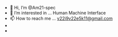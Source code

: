- 👋 Hi, I’m @Am21-spec
- 👀 I’m interested in ... Human Machine Interface 
- 📫 How to reach me ... v22i9v22e5k11@gmail.com
- 
- 

<!---
Am21-spec/Am21-spec is a ✨ special ✨ repository because its `README.md` (this file) appears on your GitHub profile.
You can click the Preview link to take a look at your changes.
--->

